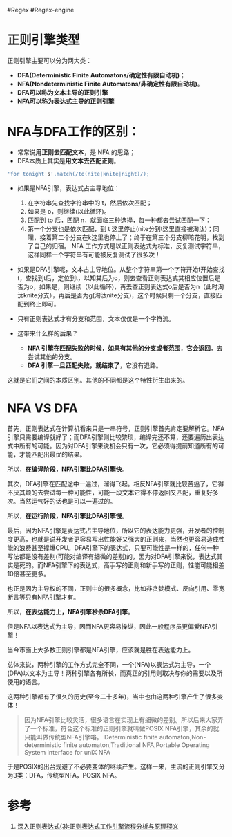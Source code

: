 #Regex #Regex-engine 
# 正则引擎类型

正则引擎主要可以分为两大类：
- **DFA(Deterministic Finite Automatons/确定性有限自动机)**；
- **NFA(Nondeterministic Finite Automatons/非确定性有限自动机)**。
- **DFA可以称为文本主导的正则引擎**
- **NFA可以称为表达式主导的正则引擎**

# NFA与DFA工作的区别：

- 常常说**用正则去匹配文本**，是 NFA 的思路；
- DFA本质上其实是**用文本去匹配正则**。

```javascript
'for tonight's'.match(/to(nite|knite|night)/);
```

- 如果是NFA引擎，表达式占主导地位：
	1. 在字符串先查找字符串中的 t，然后依次匹配；
	2. 如果是 o，则继续(以此循环)。
	3. 匹配到 to 后，匹配 n，就面临三种选择，每一种都去尝试匹配一下：
	4. 第一个分支也是依次匹配，到 t 这里停止(nite分到t这里直接被淘汰)；同理，接着第二个分支在k这里也停止了；终于在第三个分支柳暗花明，找到了自己的归宿。 NFA 工作方式是以正则表达式为标准，反复测试字符串，这样同样一个字符串有可能被反复测试了很多次！
- 如果是DFA引擎呢，文本占主导地位。从整个字符串第一个字符开始f开始查找t，查找到t后，定位到t，以知其后为o，则去查看正则表达式其相应位置后是否为o，如果是，则继续（以此循环)，再去查正则表达式o后是否为n（此时淘汰knite分支），再后是否为g(淘汰nite分支)，这个时候只剩一个分支，直接匹配到终止即可。

- 只有正则表达式才有分支和范围，文本仅仅是一个字符流。
- 这带来什么样的后果？
	- **NFA 引擎在匹配失败的时候，如果有其他的分支或者范围，它会返回**，去尝试其他的分支。
	- **DFA 引擎一旦匹配失败，就结束了**，它没有退路。

这就是它们之间的本质区别。其他的不同都是这个特性衍生出来的。

# NFA VS DFA

首先，正则表达式在计算机看来只是一串符号，正则引擎首先肯定要解析它。NFA引擎只需要编译就好了；而DFA引擎则比较繁琐，编译完还不算，还要遍历出表达式中所有的可能。因为对DFA引擎来说机会只有一次，它必须得提前知道所有的可能，才能匹配出最优的结果。

所以，**在编译阶段，NFA引擎比DFA引擎快**。

其次，DFA引擎在匹配途中一遍过，溜得飞起。相反NFA引擎就比较苦逼了，它得不厌其烦的去尝试每一种可能性，可能一段文本它得不停返回又匹配，重复好多次。当然运气好的话也是可以一遍过的。

所以，**在运行阶段，NFA引擎比DFA引擎慢**。

最后，因为NFA引擎是表达式占主导地位，所以它的表达能力更强，开发者的控制度更高，也就是说开发者更容易写出性能好又强大的正则来，当然也更容易造成性能的浪费甚至撑爆CPU。DFA引擎下的表达式，只要可能性是一样的，任何一种写法都是没有差别(可能对编译有细微的差别)的，因为对DFA引擎来说，表达式其实是死的。而NFA引擎下的表达式，高手写的正则和新手写的正则，性能可能相差10倍甚至更多。

也正是因为主导权的不同，正则中的很多概念，比如非贪婪模式、反向引用、零宽断言等只有NFA引擎才有。

所以，**在表达能力上，NFA引擎秒杀DFA引擎**。

但是NFA以表达式为主导，因而NFA更容易操纵，因此一般程序员更偏爱NFA引擎！

当今市面上大多数正则引擎都是NFA引擎，应该就是胜在表达能力上。

总体来说，两种引擎的工作方式完全不同，一个(NFA)以表达式为主导，一个(DFA)以文本为主导！两种引擎各有所长，而真正的引用则取决与你的需要以及所使用的语言。

这两种引擎都有了很久的历史(至今二十多年)，当中也由这两种引擎产生了很多变体！

> 因为NFA引擎比较灵活，很多语言在实现上有细微的差别。所以后来大家弄了一个标准，符合这个标准的正则引擎就叫做POSIX NFA引擎，其余的就只能叫做传统型NFA引擎咯。 Deterministic finite automaton,Non-deterministic finite automaton,Traditional NFA,Portable Operating System Interface for uniX NFA

于是POSIX的出台规避了不必要变体的继续产生。这样一来，主流的正则引擎又分为3类：DFA，传统型NFA，POSIX NFA。


# 参考
1. [深入正则表达式(3):正则表达式工作引擎流程分析与原理释义 ](https://cloud.tencent.com/developer/article/1639509)